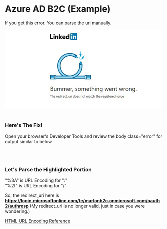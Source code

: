 # Azure AD B2C (Example)

If you get this error. You can parse the uri manually.

![](https://raw.githubusercontent.com/marlonsingleton/manualRedirectUrlParse/master/bad_redirect_uri.jpg)
<br>
<br>

### Here's The Fix! ###

Open your browser's Developer Tools and review the body class="error" for output similar to below 

<script type="text/javascript">fs.config</br>
({"failureRedirect":"http://www.linkedin.com/",
"uniEscape":true,"xhrHeaders":</br>
{"X-FS-Origin-Request":</br>
"/oauth/v2/authorization?client_id=866usx44p4m5sf&</br> 
<b>redirect_uri=https%3a%2f%2flogin.microsoftonline.com%2fte%2fmarlonb2c.onmicrosoft.com%2foauth2%2fauthresp</b></br>
&response_type=code&scope=r_emailaddress+r_liteprofile&state=StateProperties%3deyJTSUQiOiJ4LW1zLWNwaW0tcmM6MTUwNmUwZDEtN2NiOC00M2MwLWJkNWQtMGMwMmVjMTU0NWZkIiwiVElEIjoiNzBkODEyNWEtNzM2NC00YTA1LTg3MjctYmYwODg4ODRlMDRhIn0",
"X-FS-Page-Id":"oauth-authorization"}});</script>
<br>
<br>

### Let's Parse the Highlighted Portion ###

"%3A" is URL Encoding for ":"</br>
"%2f"  is URL Encoding for "/"


So, the redirect_uri here is <b><a>https://login.microsoftonline.com/te/marlonb2c.onmicrosoft.com/oauth2/authresp</a></b> 
(My redirect_uri is no longer valid, just in case you were wondering.)




<a href="https://www.w3schools.com/tags/ref_urlencode.asp">HTML URL Encoding Reference</a>

